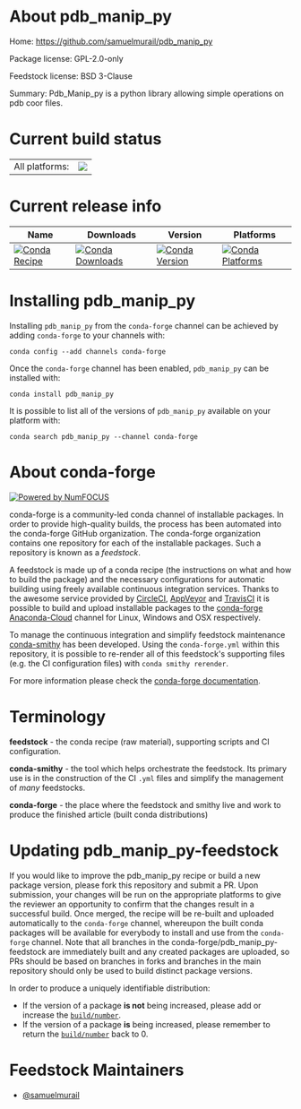 About pdb_manip_py
==================

Home: https://github.com/samuelmurail/pdb_manip_py

Package license: GPL-2.0-only

Feedstock license: BSD 3-Clause

Summary: Pdb_Manip_py is a python library allowing simple operations on pdb coor files.



Current build status
====================


<table><tr><td>All platforms:</td>
    <td>
      <a href="https://dev.azure.com/conda-forge/feedstock-builds/_build/latest?definitionId=9673&branchName=master">
        <img src="https://dev.azure.com/conda-forge/feedstock-builds/_apis/build/status/pdb_manip_py-feedstock?branchName=master">
      </a>
    </td>
  </tr>
</table>

Current release info
====================

| Name | Downloads | Version | Platforms |
| --- | --- | --- | --- |
| [![Conda Recipe](https://img.shields.io/badge/recipe-pdb_manip_py-green.svg)](https://anaconda.org/conda-forge/pdb_manip_py) | [![Conda Downloads](https://img.shields.io/conda/dn/conda-forge/pdb_manip_py.svg)](https://anaconda.org/conda-forge/pdb_manip_py) | [![Conda Version](https://img.shields.io/conda/vn/conda-forge/pdb_manip_py.svg)](https://anaconda.org/conda-forge/pdb_manip_py) | [![Conda Platforms](https://img.shields.io/conda/pn/conda-forge/pdb_manip_py.svg)](https://anaconda.org/conda-forge/pdb_manip_py) |

Installing pdb_manip_py
=======================

Installing `pdb_manip_py` from the `conda-forge` channel can be achieved by adding `conda-forge` to your channels with:

```
conda config --add channels conda-forge
```

Once the `conda-forge` channel has been enabled, `pdb_manip_py` can be installed with:

```
conda install pdb_manip_py
```

It is possible to list all of the versions of `pdb_manip_py` available on your platform with:

```
conda search pdb_manip_py --channel conda-forge
```


About conda-forge
=================

[![Powered by NumFOCUS](https://img.shields.io/badge/powered%20by-NumFOCUS-orange.svg?style=flat&colorA=E1523D&colorB=007D8A)](http://numfocus.org)

conda-forge is a community-led conda channel of installable packages.
In order to provide high-quality builds, the process has been automated into the
conda-forge GitHub organization. The conda-forge organization contains one repository
for each of the installable packages. Such a repository is known as a *feedstock*.

A feedstock is made up of a conda recipe (the instructions on what and how to build
the package) and the necessary configurations for automatic building using freely
available continuous integration services. Thanks to the awesome service provided by
[CircleCI](https://circleci.com/), [AppVeyor](https://www.appveyor.com/)
and [TravisCI](https://travis-ci.com/) it is possible to build and upload installable
packages to the [conda-forge](https://anaconda.org/conda-forge)
[Anaconda-Cloud](https://anaconda.org/) channel for Linux, Windows and OSX respectively.

To manage the continuous integration and simplify feedstock maintenance
[conda-smithy](https://github.com/conda-forge/conda-smithy) has been developed.
Using the ``conda-forge.yml`` within this repository, it is possible to re-render all of
this feedstock's supporting files (e.g. the CI configuration files) with ``conda smithy rerender``.

For more information please check the [conda-forge documentation](https://conda-forge.org/docs/).

Terminology
===========

**feedstock** - the conda recipe (raw material), supporting scripts and CI configuration.

**conda-smithy** - the tool which helps orchestrate the feedstock.
                   Its primary use is in the construction of the CI ``.yml`` files
                   and simplify the management of *many* feedstocks.

**conda-forge** - the place where the feedstock and smithy live and work to
                  produce the finished article (built conda distributions)


Updating pdb_manip_py-feedstock
===============================

If you would like to improve the pdb_manip_py recipe or build a new
package version, please fork this repository and submit a PR. Upon submission,
your changes will be run on the appropriate platforms to give the reviewer an
opportunity to confirm that the changes result in a successful build. Once
merged, the recipe will be re-built and uploaded automatically to the
`conda-forge` channel, whereupon the built conda packages will be available for
everybody to install and use from the `conda-forge` channel.
Note that all branches in the conda-forge/pdb_manip_py-feedstock are
immediately built and any created packages are uploaded, so PRs should be based
on branches in forks and branches in the main repository should only be used to
build distinct package versions.

In order to produce a uniquely identifiable distribution:
 * If the version of a package **is not** being increased, please add or increase
   the [``build/number``](https://conda.io/docs/user-guide/tasks/build-packages/define-metadata.html#build-number-and-string).
 * If the version of a package **is** being increased, please remember to return
   the [``build/number``](https://conda.io/docs/user-guide/tasks/build-packages/define-metadata.html#build-number-and-string)
   back to 0.

Feedstock Maintainers
=====================

* [@samuelmurail](https://github.com/samuelmurail/)

